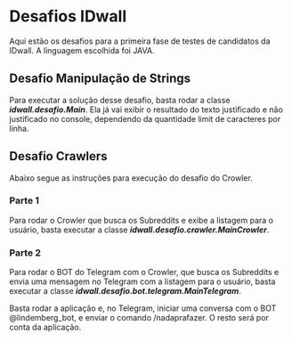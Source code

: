 <h1>Desafios IDwall</h1>

Aqui estão os desafios para a primeira fase de testes de candidatos da IDwall. 
A linguagem escolhida foi JAVA.

<h2> Desafio Manipulação de Strings</h2>
Para executar a solução desse desafio, basta rodar a classe <b><i>idwall.desafio.Main</i></b>. Ela já vai exibir o resultado do texto justificado e não justificado no console, dependendo da quantidade limit de caracteres por linha.

<h2> Desafio Crawlers</h2>
Abaixo segue as instruções para execução do desafio do Crowler.

<h3>Parte 1</h3>
Para rodar o Crowler que busca os Subreddits e exibe a listagem para o usuário, basta executar a classe <b><i>idwall.desafio.crawler.MainCrowler</b></i>.

<h3>Parte 2</h3>
Para rodar o BOT do Telegram com o Crowler, que busca os Subreddits e envia uma mensagem no Telegram com a listagem para o usuário, basta executar a classe <b><i>idwall.desafio.bot.telegram.MainTelegram</b></i>.

Basta rodar a aplicação e, no Telegram, iniciar uma conversa com o BOT @lindemberg_bot, e enviar o comando /nadaprafazer. O resto será por conta da aplicação.

